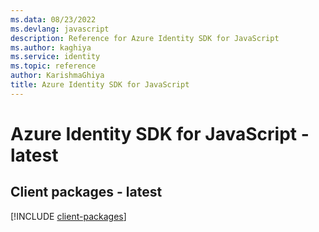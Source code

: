 ```yaml
---
ms.data: 08/23/2022
ms.devlang: javascript
description: Reference for Azure Identity SDK for JavaScript
ms.author: kaghiya
ms.service: identity
ms.topic: reference
author: KarishmaGhiya
title: Azure Identity SDK for JavaScript
---
```

# Azure Identity SDK for JavaScript - latest

## Client packages - latest
[!INCLUDE [client-packages](identity-client-index.md)]